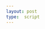 ```yaml
---
layout: post
type:  script
---
```


<iiif-rangestoryboard rangeurl="./annos/range.json" styling="fit: horizontal"></iiif-rangestoryboard>